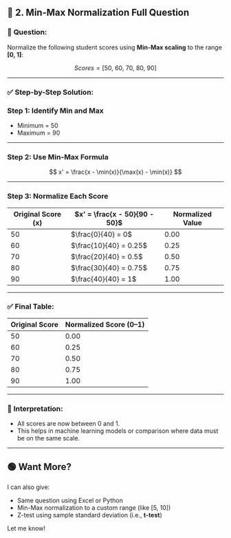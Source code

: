 ## 🔴 **2. Min-Max Normalization Full Question**

### 📝 **Question:**

Normalize the following student scores using **Min-Max scaling** to the range **\[0, 1]**:

$$
Scores = [50,\ 60,\ 70,\ 80,\ 90]
$$

---

### ✅ **Step-by-Step Solution:**

### **Step 1: Identify Min and Max**

* Minimum = 50
* Maximum = 90

---

### **Step 2: Use Min-Max Formula**

$$
x' = \frac{x - \min(x)}{\max(x) - \min(x)}
$$

---

### **Step 3: Normalize Each Score**

| Original Score (x) | $x' = \frac{x - 50}{90 - 50}$ | Normalized Value |
| ------------------ | ----------------------------- | ---------------- |
| 50                 | $\frac{0}{40} = 0$            | 0.00             |
| 60                 | $\frac{10}{40} = 0.25$        | 0.25             |
| 70                 | $\frac{20}{40} = 0.5$         | 0.50             |
| 80                 | $\frac{30}{40} = 0.75$        | 0.75             |
| 90                 | $\frac{40}{40} = 1$           | 1.00             |

---

### ✅ **Final Table:**

| Original Score | Normalized Score (0–1) |
| -------------- | ---------------------- |
| 50             | 0.00                   |
| 60             | 0.25                   |
| 70             | 0.50                   |
| 80             | 0.75                   |
| 90             | 1.00                   |

---

### 📌 **Interpretation:**

* All scores are now between 0 and 1.
* This helps in machine learning models or comparison where data must be on the same scale.

---

## 🟢 Want More?

I can also give:

* Same question using Excel or Python
* Min-Max normalization to a custom range (like \[5, 10])
* Z-test using sample standard deviation (i.e., **t-test**)

Let me know!

